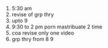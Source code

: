 1. 5:30 am 
2. revise of grp thry 
3. upto 9 
4. 9:30 to 2 pm porn  mastribuate 2 time
5. coa revise only one video
6. grp thry from 8 9 